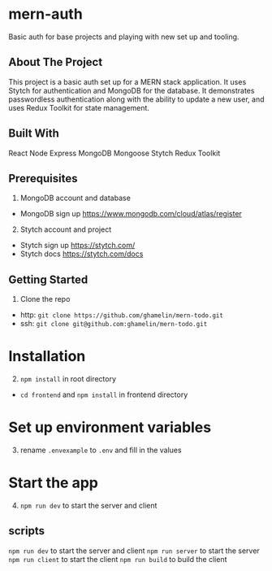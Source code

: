 # mern-auth
Basic auth for base projects and playing with new set up and tooling.

## About The Project
This project is a basic auth set up for a MERN stack application. It uses Stytch for authentication and MongoDB for the database. It demonstrates passwordless authentication along with the ability to update a new user, and uses Redux Toolkit for state management.

## Built With
React
Node
Express
MongoDB
Mongoose
Stytch
Redux Toolkit

## Prerequisites
1. MongoDB account and database 
  - MongoDB sign up https://www.mongodb.com/cloud/atlas/register
2. Stytch account and project
  - Stytch sign up https://stytch.com/
  - Stytch docs https://stytch.com/docs

## Getting Started

1. Clone the repo
  - http: `git clone https://github.com/ghamelin/mern-todo.git`
  - ssh: `git clone git@github.com:ghamelin/mern-todo.git`
# Installation
2. `npm install` in root directory
  - `cd frontend` and `npm install` in frontend directory
# Set up environment variables
3. rename `.envexample` to `.env` and fill in the values
# Start the app

4. `npm run dev` to start the server and client

## scripts
`npm run dev` to start the server and client
`npm run server` to start the server
`npm run client` to start the client
`npm run build` to build the client





